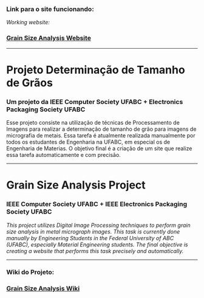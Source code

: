 ### Link para o site funcionando:
*Working website:*
### [Grain Size Analysis Website](https://ieeecsufabc.github.io/grain/front-end/ "Grain Size Analysis Website")
___
# **Projeto Determinação de Tamanho de Grãos**
### Um projeto da IEEE Computer Society UFABC + Electronics Packaging Society UFABC

Esse projeto consiste na utilização de técnicas de Processamento de Imagens para realizar a determinação de tamanho de grão para imagens de micrografia de metais. Essa tarefa é atualmente realizada manualmente por todos os estudantes de Engenharia na UFABC, em especial os de Engenharia de Materias. O objetivo final é a criação de um site que realize essa tarefa automaticamente e com precisão.
___
# **Grain Size Analysis Project**
### IEEE Computer Society UFABC + IEEE Electronics Packaging Society UFABC
*This project utilizes Digital Image Processing techniques to perform grain size analysis in metal micrograph images. This task is currently done manually by Engineering Students in the Federal University of ABC (UFABC), especially Material Engineering students. The final objective is creating a website that performs this task precisely and automatically.*
___
### Wiki do Projeto:
### [Grain Size Analysis Wiki](https://github.com/ieeecsufabc/grain/wiki "Grain Size Analysis Wiki")